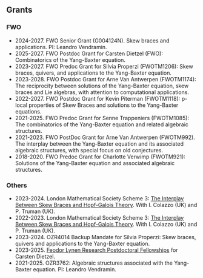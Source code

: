 ## Grants 

### FWO

* 2024-2027. FWO Senior Grant (G004124N). Skew braces and applications. PI: Leandro Vendramin.  
* 2025-2027. FWO Postdoc Grant for Carsten Dietzel (FWO): Combinatorics of the Yang-Baxter equation. 
* 2023-2027. FWO Predoc Grant for Silvia Properzi (FWOTM1206): Skew braces, quivers, and applications to the Yang-Baxter equation. 
* 2023-2028. FWO Postdoc Grant for Arne Van Antwerpen (FWOTM1174): The reciprocity between solutions of the Yang-Baxter equation, skew braces and Lie algebras, with attention to computational applications.
* 2022-2027. FWO Postdoc Grant for Kevin Piterman (FWOTM1118): p-local properties of Skew Braces and solutions to the Yang-Baxter equations. 
* 2021-2025. FWO Predoc Grant for Senne Trappeniers (FWOTM1085): The combinatorics of the Yang-Baxter equation and related algebraic structures. 
* 2021-2023. FWO PostDoc Grant for Arne Van Antwerpen (FWOTM992). The interplay between the Yang-Baxter equation and its associated algebraic structures, with special focus on old conjectures. 
* 2018-2020. FWO Predoc Grant for Charlotte Verwimp (FWOTM921): Solutions of the Yang-Baxter equation and associated algebraic structures.

### Others

* 2023-2024. London Mathematical Society Scheme 3: [The Interplay Between Skew Braces and Hopf-Galois Theory](https://interplaysbhg.github.io/index.html). With I. Colazzo (UK) and P. Truman (UK).  
* 2022-2023. London Mathematical Society Scheme 3: [The Interplay Between Skew Braces and Hopf-Galois Theory](https://interplaysbhg.github.io/index.html). With I. Colazzo (UK) and P. Truman (UK).  
* 2023-2024. OZR4014 Backup Mandate for Silvia Properzi: Skew braces, quivers and applications to the Yang-Baxter equation.
* 2023-2025. [Feodor Lynen Research Postdoctoral Fellowships](https://www.humboldt-foundation.de/en/apply/sponsorship-programmes/feodor-lynen-research-fellowship) for Carsten Dietzel. 
* 2021-2025. OZR3762: Algebraic structures associated with the Yang-Baxter equation. PI: Leandro Vendramin.  

